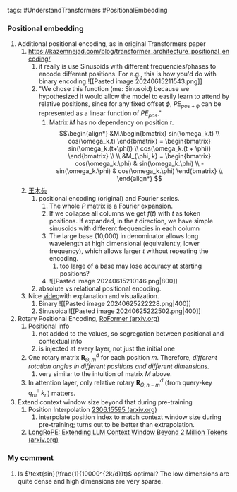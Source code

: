 tags: #UnderstandTransformers #PositionalEmbedding
### Positional embedding
1. Additional positional encoding, as in original Transformers paper
	1. https://kazemnejad.com/blog/transformer_architecture_positional_encoding/
		1. it really is use Sinusoids with different frequencies/phases to encode different positions. For e.g., this is how you'd do with binary encoding.![[Pasted image 20240615211543.png]]
		2. "We chose this function (me: Sinusoid) because we hypothesized it would allow the model to easily learn to attend by relative positions, since for any fixed offset $\phi$, $PE_{pos+\phi}$ can be represented as a linear function of $PE_{pos}$."
			1. Matrix $M$ has no dependency on position $t$. $$\begin{align*} 
				&M.\begin{bmatrix} sin(\omega_k.t) \\ cos(\omega_k.t) \end{bmatrix}
							= \begin{bmatrix} sin(\omega_k.(t+\phi)) \\ cos(\omega_k.(t + \phi)) \end{bmatrix} \\
							\\
				&M_{\phi, k} = \begin{bmatrix} cos(\omega_k.\phi) & sin(\omega_k.\phi) \\ 
							-sin(\omega_k.\phi) & cos(\omega_k.\phi) \end{bmatrix} \\
				 \end{align*} $$
	2. [王木头](https://youtu.be/GGLr-TtKguA?t=4096)
		1. positional encoding (original) and Fourier series. 
			1. The whole $P$ matrix is a Fourier expansion. 
			2. If we collapse all columns we get $f(t)$ with $t$ as token positions. If expanded, in the $t$ direction, we have simple sinusoids with different frequencies in each column
			4. The large base (10,000) in denominator allows long wavelength at high dimensional (equivalently, lower frequency), which allows larger $t$ without repeating the encoding.
				1. too large of a base may lose accuracy at starting positions?
			5. ![[Pasted image 20240615210146.png|800]]
		2. absolute vs relational positional encoding.
	3. Nice [video](https://youtu.be/T3OT8kqoqjc)with explanation and visualization. 
		1. Binary ![[Pasted image 20240625222228.png|400]]
		2. Sinusoidal![[Pasted image 20240625222502.png|400]]
1. Rotary Positional Encoding, [RoFormer (arxiv.org)](https://arxiv.org/pdf/2104.09864)
	1. Positional info
		1. not added to the values, so segregation between positional and contextual info
		2. is injected at every layer, not just the initial one
	3. One rotary matrix $\mathbf{R}_{\Theta, m}^d$ for each position $m$. Therefore, *different rotation angles in different positions and different dimensions.*
		1. very similar to the intuition of matrix $M$ above.
	4. In attention layer, only relative rotary $\mathbf{R}_{\Theta, n-m}^d$ (from query-key ${q}_m^{\intercal}\ k_n$) matters.
2. Extend context window size beyond that during pre-training
	1. Position Interpolation [2306.15595 (arxiv.org)](https://arxiv.org/pdf/2306.15595)
		1. interpolate position index to match context window size during pre-training; turns out to be better than extrapolation.
	2. [LongRoPE: Extending LLM Context Window Beyond 2 Million Tokens (arxiv.org)](https://arxiv.org/pdf/2402.13753)

### My comment
1. Is $\text{sin}(\frac{1}{10000^{2k/d}}t)$ optimal? The low dimensions are quite dense and high dimensions are very sparse.